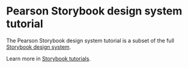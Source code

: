 # Pearson Storybook design system tutorial

The Pearson Storybook design system tutorial is a subset of the full [Storybook design system](https://github.com/storybookjs/design-system/).

Learn more in [Storybook tutorials](https://storybook.js.org/tutorials/).
